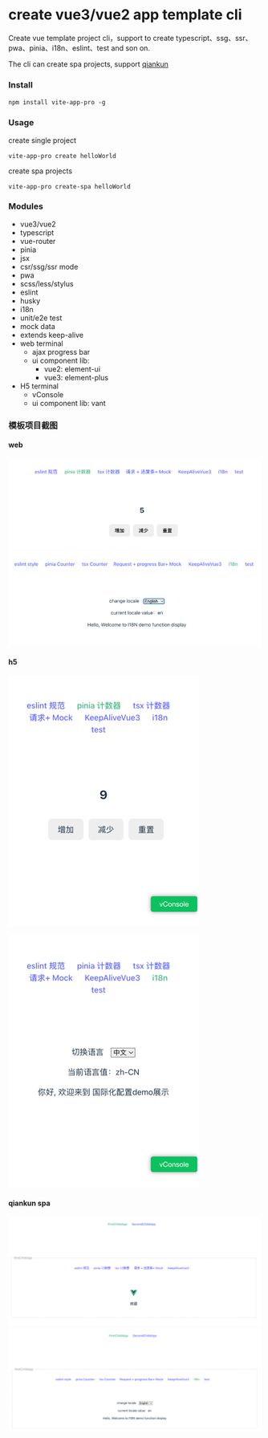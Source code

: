 # create vue3/vue2 app template cli
Create vue template project cli，support to create typescript、ssg、ssr、pwa、pinia、i18n、eslint、test and son on.

The cli can create spa projects, support [qiankun](https://qiankun.umijs.org/zh/guide/)

### Install
```
npm install vite-app-pro -g
```

### Usage

create single project
```
vite-app-pro create helloWorld
```


create spa projects
```
vite-app-pro create-spa helloWorld
```

### Modules

 * vue3/vue2
 * typescript
 * vue-router
 * pinia
 * jsx
 * csr/ssg/ssr mode
 * pwa
 * scss/less/stylus
 * eslint
 * husky
 * i18n
 * unit/e2e test
 * mock data
 * extends keep-alive
 * web terminal
    * ajax progress bar
    * ui component lib:
       * vue2: element-ui
       * vue3: element-plus
 * H5 terminal
   * vConsole
   * ui component lib: vant

### 模板项目截图

#### web
![web-pinia](./assets/web-pinia.png)
![web-i18n](./assets/web-i18n.png)

#### h5
![h5-pinia](./assets/h5-pinia.png)

![h5-i18n](./assets/h5-i18n.png)


#### qiankun spa
![qiankun](./assets/qiankun-vue3.png)
![qiankun-i18n](./assets/qiankun-vue3-i18n.png)


